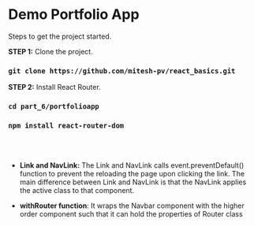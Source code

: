 # Demo Portfolio App

Steps to get the project started.

**STEP 1:** Clone the project. 
### `git clone https://github.com/mitesh-pv/react_basics.git`

**STEP 2:** Install React Router. 
### `cd part_6/portfolioapp`
### `npm install react-router-dom`

<br/><br/>
* **Link and NavLink:**
The Link and NavLink calls event.preventDefault() function to prevent the reloading the page upon clicking the link.
The main difference between Link and NavLink is that the NavLink applies the active class to that component.

* **withRouter function**:
It wraps the Navbar component with the higher order component such that it can hold the properties of Router class


